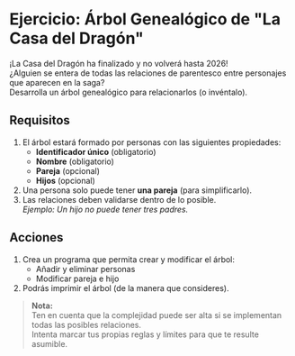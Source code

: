 # Ejercicio: Árbol Genealógico de "La Casa del Dragón"

¡La Casa del Dragón ha finalizado y no volverá hasta 2026!  
¿Alguien se entera de todas las relaciones de parentesco entre personajes que aparecen en la saga?  
Desarrolla un árbol genealógico para relacionarlos (o invéntalo).

## Requisitos

1. El árbol estará formado por personas con las siguientes propiedades:
    - **Identificador único** (obligatorio)
    - **Nombre** (obligatorio)
    - **Pareja** (opcional)
    - **Hijos** (opcional)
2. Una persona solo puede tener **una pareja** (para simplificarlo).
3. Las relaciones deben validarse dentro de lo posible.  
    _Ejemplo: Un hijo no puede tener tres padres._

## Acciones

1. Crea un programa que permita crear y modificar el árbol:
    - Añadir y eliminar personas
    - Modificar pareja e hijo
2. Podrás imprimir el árbol (de la manera que consideres).

> **Nota:**  
> Ten en cuenta que la complejidad puede ser alta si se implementan todas las posibles relaciones.  
> Intenta marcar tus propias reglas y límites para que te resulte asumible.
